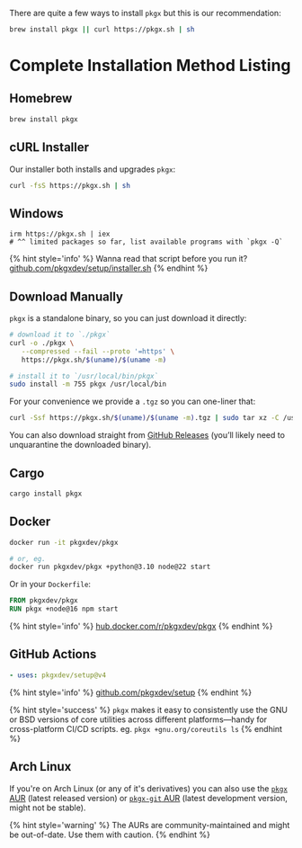 There are quite a few ways to install `pkgx` but this is our recommendation:

```sh
brew install pkgx || curl https://pkgx.sh | sh
```

# Complete Installation Method Listing

## Homebrew

```sh
brew install pkgx
```

## cURL Installer

Our installer both installs and upgrades `pkgx`:

```sh
curl -fsS https://pkgx.sh | sh
```

## Windows

```pwsh
irm https://pkgx.sh | iex
# ^^ limited packages so far, list available programs with `pkgx -Q`
```

{% hint style='info' %}
Wanna read that script before you run it?
[github.com/pkgxdev/setup/installer.sh][installer]
{% endhint %}

## Download Manually

`pkgx` is a standalone binary, so you can just download it directly:

```sh
# download it to `./pkgx`
curl -o ./pkgx \
   --compressed --fail --proto '=https' \
   https://pkgx.sh/$(uname)/$(uname -m)

# install it to `/usr/local/bin/pkgx`
sudo install -m 755 pkgx /usr/local/bin
```

For your convenience we provide a `.tgz` so you can one-liner that:

```sh
curl -Ssf https://pkgx.sh/$(uname)/$(uname -m).tgz | sudo tar xz -C /usr/local/bin
```

You can also download straight from [GitHub Releases] (you’ll likely need to
unquarantine the downloaded binary).

## Cargo

```sh
cargo install pkgx
```

## Docker

```sh
docker run -it pkgxdev/pkgx

# or, eg.
docker run pkgxdev/pkgx +python@3.10 node@22 start
```

Or in your `Dockerfile`:

```Dockerfile
FROM pkgxdev/pkgx
RUN pkgx +node@16 npm start
```

{% hint style='info' %}
[hub.docker.com/r/pkgxdev/pkgx](https://hub.docker.com/r/pkgxdev/pkgx)
{% endhint %}

## GitHub Actions

```yaml
- uses: pkgxdev/setup@v4
```

{% hint style='info' %}
[github.com/pkgxdev/setup](https://github.com/pkgxdev/setup)
{% endhint %}

{% hint style='success' %}
`pkgx` makes it easy to consistently use the GNU or
BSD versions of core utilities across different platforms—handy for
cross-platform CI/CD scripts. eg. `pkgx +gnu.org/coreutils ls`
{% endhint %}

## Arch Linux

If you're on Arch Linux (or any of it's derivatives) you can also use the
[`pkgx` AUR] (latest released version) or [`pkgx-git` AUR] (latest development
version, might not be stable).

{% hint style='warning' %}
The AURs are community-maintained and might be
out-of-date. Use them with caution.
{% endhint %}

[GitHub Releases]: https://github.com/pkgxdev/pkgx/releases
[installer]: https://github.com/pkgxdev/setup/blob/main/installer.sh
[`pkgx` AUR]: https://aur.archlinux.org/packages/pkgx
[`pkgx-git` AUR]: https://aur.archlinux.org/packages/pkgx-git
